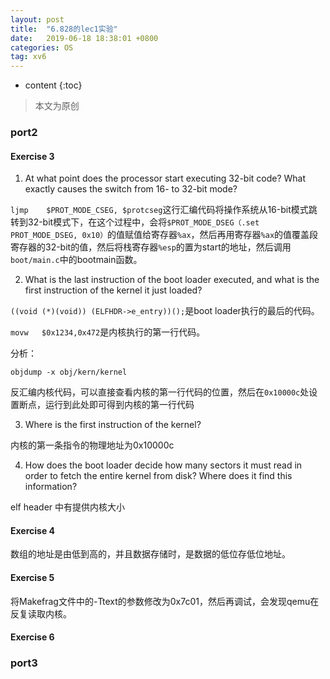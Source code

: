 ```yaml
---
layout: post
title:  "6.828的lec1实验"
date:   2019-06-18 18:38:01 +0800
categories: OS
tag: xv6
---
```


* content
{:toc}


>本文为原创

### port2

#### Exercise 3

1. At what point does the processor start executing 32-bit code? What exactly causes the switch from 16- to 32-bit mode?

`ljmp    $PROT_MODE_CSEG, $protcseg`这行汇编代码将操作系统从16-bit模式跳转到32-bit模式下，在这个过程中，会将`$PROT_MODE_DSEG（.set PROT_MODE_DSEG, 0x10）`的值赋值给寄存器`%ax`，然后再用寄存器`%ax`的值覆盖段寄存器的32-bit的值，然后将栈寄存器`%esp`的置为start的地址，然后调用`boot/main.c`中的bootmain函数。

2. What is the last instruction of the boot loader executed, and what is the first instruction of the kernel it just loaded?

`((void (*)(void)) (ELFHDR->e_entry))();`是boot loader执行的最后的代码。

`movw   $0x1234,0x472`是内核执行的第一行代码。

分析：

`objdump -x obj/kern/kernel`

反汇编内核代码，可以直接查看内核的第一行代码的位置，然后在`0x10000c`处设置断点，运行到此处即可得到内核的第一行代码

3. Where is the first instruction of the kernel?

内核的第一条指令的物理地址为0x10000c

4. How does the boot loader decide how many sectors it must read in order to fetch the entire kernel from disk? Where does it find this information?

elf header 中有提供内核大小


#### Exercise 4

数组的地址是由低到高的，并且数据存储时，是数据的低位存低位地址。


#### Exercise 5

将Makefrag文件中的-Ttext的参数修改为0x7c01，然后再调试，会发现qemu在反复读取内核。


#### Exercise 6



### port3